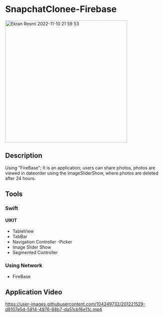 # SnapchatClonee-Firebase
<img width="391" alt="Ekran Resmi 2022-11-10 21 59 53" src="https://user-images.githubusercontent.com/104249732/201218970-2312afb5-de5d-4808-9da2-54f450b2dd7d.png">

## Description

Using "FireBase"; It is an application; users can share photos, photos are viewed in dateorder using the ImageSliderShow, where photos are deleted after 24 hours.

## Tools

### Swift

#### UIKIT

- TableView
- TabBar
- Navigation Controller -Picker
- Image Slider Show
- Segmented Controller

### Using Network

- FireBase

## Application Video




https://user-images.githubusercontent.com/104249732/201221529-d8107e5d-5914-4976-88b7-da51cb16e11c.mp4


